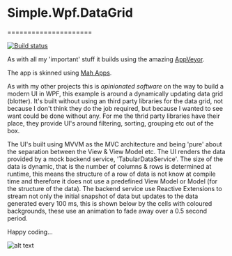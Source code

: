# Simple.Wpf.DataGrid
=====================

[![Build status](https://ci.appveyor.com/api/projects/status/2gustf15hmt9tw09/branch/master?svg=true)](https://ci.appveyor.com/project/oriches/simple-wpf-datagrid)

As with all my 'important' stuff it builds using the amazing [AppVeyor](https://ci.appveyor.com/project/oriches/simple-wpf-datagrid).

The app is skinned using [Mah Apps](http://mahapps.com/).

As with my other projects this is *opinionated software* on the way to build a modern UI in WPF, this example is around a dynamically updating data grid (blotter). It's built without using an third party libraries for the data grid, not because I don't think they do the job required, but because I wanted to see want could be done without any. For me the thrid party libraries have their place, they provide UI's around filtering, sorting, grouping etc out of the box.

The UI's built using MVVM as the MVC architecture and being 'pure' about the separation between the View & View Model etc. The UI renders the data provided by a mock backend service, 'TabularDataService'. The size of the data is dynamic, that is the number of columns & rows is determined at runtime, this means the structure of a row of data is not know at compile time and therefore it does not use a predefined View Model or Model (for the structure of the data). The backend service use Reactive Extensions to stream not only the initial snapshot of data but updates to the data generated every 100 ms, this is shown below by the cells with coloured backgrounds, these use an animation to fade away over a 0.5 second period.

Happy coding...

![alt text](https://t27ana.dm2302.livefilestore.com/y3pUv_tziI6aIFjQ555q1Yuqek03rcq9aZGaKAkyKQzb2QBCp2q75cWXjJj83aIfEiCAFygm7F6vpZTSeAn1O1SKXF4EUcYfrS-34270HawBp0Kc2TqPBTmONiqaFPpaAKQZZjgRQ7lIthQCeceKOWGoQ_JibjGXPYRvO6-LEjIce0/Simple.Wpf.DataGrid.png?psid=1 "Example screenshot")
